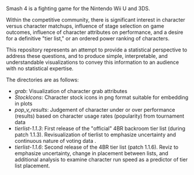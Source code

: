 Smash 4 is a fighting game for the Nintendo Wii U and 3DS.

Within the competitive community, there is significant interest in character versus character matchups, influence of stage selection on game outcomes, influence of character attributes on performance, and a desire for a definitive "tier list," or an ordered power ranking of characters.

This repository represents an attempt to provide a statistical perspective to address these questions, and to produce simple, interpretable, and understandable visualizations to convey this information to an audience with no statistical expertise.

The directories are as follows:

* _grab_: Visualization of character grab attributes
* _StockIcons_: Character stock icons in png format suitable for embedding in plots
* _pop_v_results_: Judgement of character under or over performance (results) based on character usage rates (popularity) from tournament data
* _tierlist-1.1.3_: First release of the "official" 4BR backroom tier list (during patch 1.1.3). Revisualization of tierlist to emphasize uncertainty and continuous nature of voting data .
* _tierlist-1.1.6_: Second release of the 4BR tier list (patch 1.1.6). Reviz to emphasize uncertainty, change in placement between lists, and additional analysis to examine character run speed as a predictor of tier list placement.
